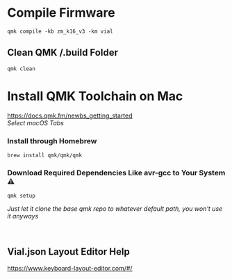 # Compile Firmware
```
qmk compile -kb zm_k16_v3 -km vial
```

## Clean QMK /.build Folder
```
qmk clean
```

# Install QMK Toolchain on Mac
https://docs.qmk.fm/newbs_getting_started  
*Select macOS Tabs*

### Install through Homebrew
```
brew install qmk/qmk/qmk
```

### Download Required Dependencies Like avr-gcc to Your System ⚠️
 ```
 qmk setup
 ```
 *Just let it clone the base qmk repo to whatever default path, you won't use it anyways*
 
 <br>
 
 ## Vial.json Layout Editor Help
 https://www.keyboard-layout-editor.com/#/
